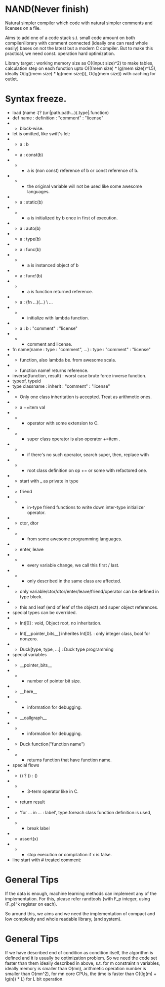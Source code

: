 # NAND(Never finish)
Natural simpler compiler which code with natural simpler comments and licenses on a file.

Aims to add one of a code stack s.t. small code amount on both compiler/library with comment connected (ideally one can read whole easily) bases on not the latest but a modern C compiler. But to make this practical, we need const. operation hard optimization.

Library target : working memory size as O((input size)^2) to make tables, calculation step on each function upto O(((mem size) * lg(mem size))^1.5), ideally O(lg((mem size) * lg(mem size))), O(lg(mem size)) with caching for outlet.

# Syntax freeze.
* load (name :)? (uri|path.path...)(.type|.function)
* def name : definition : "comment" : "license"
* * block-wise.
* let is omitted, like swift's let:
* * a : b
* * a : const(b)
* * * a is (non const) reference of b or const reference of b.
* * * the original variable will not be used like some awesome languages.
* * a : static(b)
* * * a is initialized by b once in first of execution.
* * a : auto(b)
* * a : type(b)
* * a : func(b)
* * * a is instanced object of b
* * a : func!(b)
* * * a is function returned reference.
* * a : (fn ...)(...) \\ ...
* * * initialize with lambda function.
* * a : b : "comment" : "license"
* * * comment and license.
* fn name(name : type : "comment", ...) : type : "comment" : "license"
* * function, also lambda be. from awesome scala.
* * function name! returns reference.
* inverse(function, result) : worst case brute force inverse function.
* typeof, typeid
* type classname : inherit : "comment" : "license"
* * Only one class inheritation is accepted. Treat as arithmetic ones.
* * a +=item val
* * * operator with some extension to C.
* * * super class operator is also operator +=item .
* * * if there's no such operator, search super, then, replace with
* * * root class definition on op += or some with refactored one.
* * start with _ as private in type
* * friend
* * * in-type friend functions to write down inter-type initializer operator.
* * ctor, dtor
* * * from some awesome programming languages.
* * enter, leave
* * * every variable change, we call this first / last.
* * * only described in the same class are affected.
* * only variable/ctor/dtor/enter/leave/friend/operator can be defined in type block.
* * this and leaf (end of leaf of the object) and super object references.
* special types can be overrided.
* * Int\[0\] : void, Object root, no inheritation.
* * Int\[\_\_pointer_bits\_\_\] inherites Int\[0\]. : only integer class, bool for nonzero.
* * Duck[type, type, ...] : Duck type programming
* special variables
* * \_\_pointer_bits\_\_
* * * number of pointer bit size.
* * \_\_here\_\_
* * * information for debugging.
* * \_\_callgraph\_\_
* * * information for debugging.
* * Duck function("function name")
* * * returns function that have function name.
* special flows
* * () ? () : ()
* * * 3-term operator like in C.
* * return result
* * 'for ... in ... : label', type.foreach class function definition is used,
* * * break label
* * assert(x)
* * * stop execution or compilation if x is false.
* line start with \# treated comment:

# General Tips
If the data is enough, machine learning methods can implement any of the implementation.
For this, please refer randtools (with F_p integer, using (F_p)^k register on each).

So around this, we aims and we need the implementation of compact and low complexity and whole readable library, (and system).

# General Tips
If we have described end of condition as condition itself, the algorithm is defined and it is usually be optimization problem.
So we need the code set faster than them ideally described in above, s.t. for m constraint n variables, ideally memory is smaller than O(mn), arithmetic operation number is smaller than O(mn^2), for mn core CPUs, the time is faster than O((lg(m) + lg(n)) \* L) for L bit operation.


